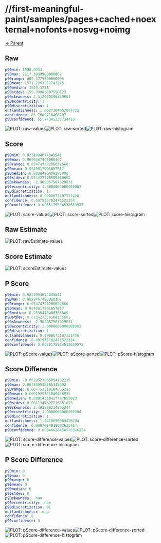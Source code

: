 
# //first-meaningful-paint/samples/pages+cached+noexternal+nofonts+nosvg+noimg

[→ Parent](../..)


## Raw


```yaml
p90min: 1508.0034
p90max: 2117.3809500000007
p90range: 609.3775500000006
p90mean: 1571.7963252747245
p90median: 1510.3378
p90stdev: 159.99083897558123
p90skewness: 2.512672186359603
p90eccentricity: 1
p90discretization: 1
outlandishness: 1.0637104652967722
confidence: 85.7609710460797
p90confidence: 65.74345236734416

```

![PLOT: raw-values](./raw/values.svg)![PLOT: raw-sorted](./raw/sorted.svg)![PLOT: raw-histogram](./raw/histogram.svg)
## Score


```yaml
p90min: 0.9351994674345541
p90max: 0.9899467495008307
p90range: 0.05474728206627666
p90mean: 0.9849817901657817
p90median: 0.9898476408385009
p90stdev: 0.013427326589156602
p90skewness: -2.908057587829031
p90eccentricity: 1.0000000000000002
p90discretization: 1
outlandishness: 0.9908672107721406
confidence: 0.007535702471522354
p90confidence: 0.0055175584532669575

```

![PLOT: score-values](./score/values.svg)![PLOT: score-sorted](./score/sorted.svg)![PLOT: score-histogram](./score/histogram.svg)
## Raw Estimate

![PLOT: rawEstimate-values](./rawEstimate/values.svg)
## Score Estimate

![PLOT: scoreEstimate-values](./scoreEstimate/values.svg)
## P Score


```yaml
p90min: 0.9351994674345541
p90max: 0.9899467495008307
p90range: 0.05474728206627666
p90mean: 0.9849817901657817
p90median: 0.9898476408385009
p90stdev: 0.013427326589156602
p90skewness: -2.908057587829031
p90eccentricity: 1.0000000000000002
p90discretization: 1
outlandishness: 0.9908672107721406
confidence: 0.007535702471522354
p90confidence: 0.0055175584532669575

```

![PLOT: pScore-values](./pScore/values.svg)![PLOT: pScore-sorted](./pScore/sorted.svg)![PLOT: pScore-histogram](./pScore/histogram.svg)
## Score Difference


```yaml
p90min: -0.0029527865994192215
p90max: 0.004800532565445992
p90range: 0.007753319164865213
p90mean: 0.0002929351089436938
p90median: 0.00014310417787855023
p90stdev: 0.0011347327715851693
p90skewness: 2.493280214553244
p90eccentricity: 1.0000000000000004
p90discretization: 1
outlandishness: 1.2410890063426794
confidence: 0.0007014918062630414
p90confidence: 0.00046628450976346264

```

![PLOT: score-difference-values](./score-difference/values.svg)![PLOT: score-difference-sorted](./score-difference/sorted.svg)![PLOT: score-difference-histogram](./score-difference/histogram.svg)
## P Score Difference


```yaml
p90min: 0
p90max: 0
p90range: 0
p90mean: 0
p90median: 0
p90stdev: 0
p90skewness: .nan
p90eccentricity: .nan
p90discretization: 91
outlandishness: .nan
confidence: 0
p90confidence: 0

```

![PLOT: pScore-difference-values](./pScore-difference/values.svg)![PLOT: pScore-difference-sorted](./pScore-difference/sorted.svg)![PLOT: pScore-difference-histogram](./pScore-difference/histogram.svg)